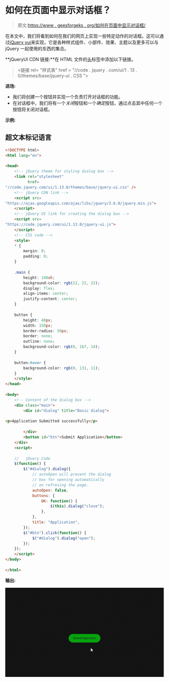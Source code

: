 # 如何在页面中显示对话框？

> 原文:[https://www . geesforgeks . org/如何在页面中显示对话框/](https://www.geeksforgeeks.org/how-to-display-a-dialog-box-in-the-page/)

在本文中，我们将看到如何在我们的网页上实现一些特定动作的对话框。这可以通过[jQuery yui](https://www.geeksforgeeks.org/jquery-ui-introduction/)来实现，它是各种样式组件、小部件、效果、主题以及更多可以与 jQuery 一起使用的东西的集合。

**jQueryUI CDN 链接:**在 HTML 文件的[头](https://www.geeksforgeeks.org/html-head-tag/)标签中添加以下链接。

> <链接 rel= "样式表" href = "//code . jquery . com/ui/1 . 13 . 0/themes/base/jquery-ui . CSS ">

**进场:**

*   我们将创建一个按钮并实现一个负责打开对话框的功能。
*   在对话框中，我们将有一个*关闭*按钮和一个*确定*按钮，通过点击其中任何一个按钮将关闭对话框。

**示例:**

## 超文本标记语言

```html
<!DOCTYPE html>
<html lang="en">

<head>
    <!-- jQuery theme for styling dialog box -->
    <link rel="stylesheet" 
          href=
"//code.jquery.com/ui/1.13.0/themes/base/jquery-ui.css" />
    <!-- jQuery CDN link -->
    <script src=
"https://ajax.googleapis.com/ajax/libs/jquery/3.6.0/jquery.min.js">
    </script>
    <!-- jQuery UI link for creating the dialog box -->
    <script src=
"https://code.jquery.com/ui/1.13.0/jquery-ui.js">
    </script>
    <!-- CSS code -->
    <style>
    * {
        margin: 0;
        padding: 0;
    }

    .main {
        height: 100vh;
        background-color: rgb(22, 22, 22);
        display: flex;
        align-items: center;
        justify-content: center;
    }

    button {
        height: 40px;
        width: 150px;
        border-radius: 50px;
        border: none;
        outline: none;
        background-color: rgb(0, 167, 14);
    }

    button:hover {
        background-color: rgb(0, 131, 11);
    }
    </style>
</head>

<body>
    <!-- Content of the dialog box -->
    <div class="main">
        <div id="dialog" title="Basic dialog">

<p>Application Submitted successfully</p>

        </div>
        <button id="btn">Submit Application</button>
    </div>
    <script>

    //   jQuery Code
    $(function() {
        $("#dialog").dialog({
            // autoOpen will prevent the dialog 
            // box for opening automatically
            // on refresing the page.
            autoOpen: false,
            buttons: {
                OK: function() {
                    $(this).dialog("close");
                },
            },
            title: "Application",
        });
        $("#btn").click(function() {
            $("#dialog").dialog("open");
        });
    });
    </script>
</body>

</html>
```

**输出:**

![](img/b3f40f5d478fb127647bc8e6911cda66.png)
